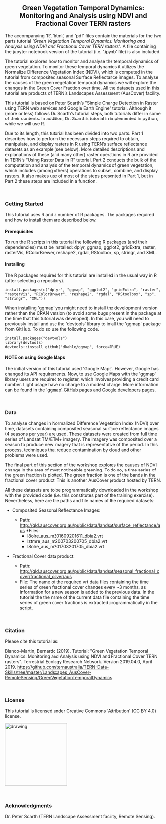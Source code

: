 <center> <h2>
Green Vegetation Temporal Dynamics: Monitoring and Analysis using NDVI and Fractional Cover TERN rasters
</h2> </center>

The accompanying ‘R’, ‘html’, and 'pdf’ files contain the materials for the two parts tutorial *'Green Vegetation Temporal Dynamics: Monitoring and Analysis using NDVI and Fractional Cover TERN rasters'*.   A file containing the jupyter notebook version of the tutorial (i.e. '.ipynb' file) is also included. 

The tutorial explores how to monitor and analyse the temporal dynamics of green vegetation. To monitor these temporal dynamics it utilizes the Normalize Difference Vegetation Index (NDVI), which is computed in the tutorial from composited seasonal Surface Reflectance images. To analyse the causes of the green vegetation temporal dynamics we will explore the changes in the Green Cover Fraction over time. All the datasets used in this tutorial are products of TERN’s Landscapes Assessment (AusCover) facility.

This tutorial is based on Peter Scarth’s "Simple Change Detection in Raster using TERN web services and Google Earth Engine" tutorial. Although it (more or less) follows Dr. Scarth’s tutorial steps, both tutorials differ in some of their contents. In addition, Dr. Scarth’s tutorial in implemented in python, while we will use R.

Due to its length, this tutorial has been divided into two parts. Part 1 describes how to perform the necessary steps required to obtain, manipulate, and display rasters in R using TERN’s surface reflectance datasets as an example (see below). More detailed descriptions and explanations of these (and many other) raster operations in R are provided in TERN’s “Using Raster Data in R” tutorial. Part 2 conducts the bulk of the computation and analysis of the temporal dynamics of green vegetation, which includes (among others) operations to subset, combine, and display rasters. It also makes use of most of the steps presented in Part 1, but in Part 2 these steps are included in a function. 


&nbsp;
### Getting Started

This tutorial uses R and a number of R packages. The packages required and how to install them are described below.

#### Prerequisites

To run the R scripts in this tutorial the following R packages (and their dependencies) must be installed: dplyr, ggmap, ggplot2, gridExtra, raster, rasterVis, RColorBrewer, reshape2, rgdal, RStoolbox, sp, stringr, and XML. 

#### Installing

The R packages required for this tutorial are installed in the usual way in R (after selecting a repository).

```
install.packages(c("dplyr", "ggmap", "ggplot2", "gridExtra", "raster", "rasterVis", "RColorBrewer", "reshape2", "rgdal", "RStoolbox", "sp", "stringr", "XML"))
```

When installing 'ggmap' you might need to install the development version rather than the CRAN version (to avoid some bugs present in the package at the time that this tutorial was developed). In this case, you will need to previously install and use the 'devtools' library to intall the 'ggmap' package from GitHub. To do so use the following code.

```
install.packages("devtools")
library(devtools)
devtools::install_github("dkahle/ggmap", force=TRUE)
```

#### NOTE on using Google Maps

The initial version of this tutorial used 'Google Maps'. However, Google has changed its API requirements. Now, to use Google Maps with the 'ggmap' library users are required to register, which involves providing a credit card number. Light usage have no charge to a modest charge. More information can be found in the ['ggmap' GitHub pages](https://github.com/dkahle/ggmap) and [Google developers pages](https://developers.google.com/maps/documentation/geocoding/usage-and-billing).


&nbsp;
### Data

To analyse changes in Normalized Difference Vegetation Index (NDVI) over time, datasets containing composited seasonal surface reflectance images (4 seasons per year) are used. These datasets were created from full time series of Landsat TM/ETM+ imagery. The imagery was composited over a season to produce new imagery that is representative of the period. In this process, techniques that reduce contamination by cloud and other problems were used. 
   
   The final part of this section of the workshop explores the causes of NDVI change in the area of most noticeable greening. To do so, a time series of the green fraction is plotted. The green fraction is one of the bands in the fractional cover product. This is another AusCover product hosted by TERN.
   
   All these datasets are to be programmatically downloaded in the workshop with the provided code (i.e. this constitutes part of the training exercise). Nevertheless, here are the paths and file names of the required datasets:

* Composited Seasonal Reflectance Images: 
  * Path: http://qld.auscover.org.au/public/data/landsat/surface_reflectance/aus
  *Files: 
    * l8olre_aus_m201609201611_dbia2.vrt
    * lztmre_aus_m200703200705_dbia2.vrt
    * l8olre_aus_m201703201705_dbia2.vrt

* Fractional Cover data product: 
  * Path: http://qld.auscover.org.au/public/data/landsat/seasonal_fractional_cover/fractional_cover/aus
  * File:  The name of the required vrt data files containing the time series of green fractional cover changes every ~3 months, as information for a new season is added to the previous data. In the tutorial the the name of the current data file containing the time series of green cover fractions is extracted programmatically in the script. 


&nbsp;
### Citation

Please cite this tutorial as: 

Blanco-Martin, Bernardo (2019).
Tutorial: "Green Vegetation Temporal Dynamics: Monitoring and Analysis using NDVI and Fractional Cover TERN rasters".
Terrestrial Ecology Research Network.
Version 2019.04.0, April 2019.
https://github.com/ternaustralia/TERN-Data-Skills/tree/master/Landscapes_AusCover-RemoteSensing/GreenVegetationTemporalDynamics


&nbsp;
### License

This tutorial is licensed under Creative Commons 'Attribution' (CC BY 4.0) license.

<img src="https://mirrors.creativecommons.org/presskit/buttons/88x31/png/by.png" alt="drawing" width="200"/>


&nbsp;
### Acknowledgments
Dr. Peter Scarth  (TERN Landscape Assessment facility, Remote Sensing).












